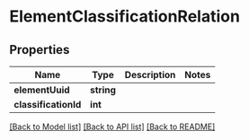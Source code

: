 # ElementClassificationRelation

## Properties
Name | Type | Description | Notes
------------ | ------------- | ------------- | -------------
**elementUuid** | **string** |  | 
**classificationId** | **int** |  | 

[[Back to Model list]](../README.md#documentation-for-models) [[Back to API list]](../README.md#documentation-for-api-endpoints) [[Back to README]](../README.md)


